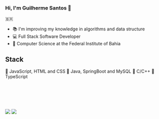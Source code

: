 ### Hi, I'm Guilherme Santos 👋
🇧🇷
- 📚 I'm improving my knowledge in algorithms and data structure
- 💻 Full Stack Software Developer
- 🏫 Computer Science at the Federal Institute of Bahia
<h2>Stack</h2>
🔴 JavaScript, HTML and CSS
🔴 Java, SpringBoot and MySQL
🔴 C/C++
🔴 TypeScript



<br><br><br><br>
<div> 
  <a href = "mailto:guilhermejeffofc@gmail.com"><img src="https://img.shields.io/badge/-Gmail-%23333?style=for-the-badge&logo=gmail&logoColor=white" target="_blank"></a>
  <a href="https://www.linkedin.com/in/guilherme-santos-8512a1176/" target="_blank"><img src="https://img.shields.io/badge/-LinkedIn-%230077B5?style=for-the-badge&logo=linkedin&logoColor=white" target="_blank"></a>  
</div>
